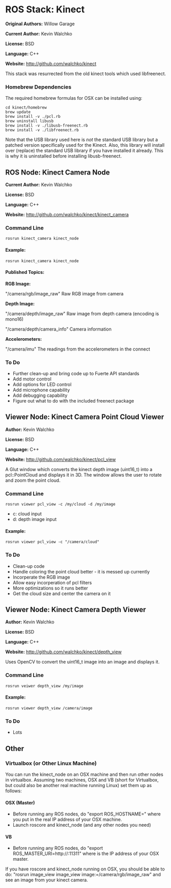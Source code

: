 # ROS Stack: Kinect

**Original Authors:** Willow Garage

**Current Author:** Kevin Walchko

**License:** BSD

**Language:** C++

**Website:** http://github.com/walchko/kinect

This stack was resurrected from the old kinect tools which used libfreenect.

### Homebrew Dependencies
The required homebrew formulas for OSX can be installed using:

    cd kinect/homebrew
    brew update
    brew install -v ./pcl.rb
    brew uninstall libusb
    brew install -v ./libusb-freenect.rb
    brew install -v ./libfreenect.rb

Note that the USB library used here is *not* the standard USB library but a
patched version specifically used for the Kinect. Also, this library will install
over (replace) the standard USB library if you have installed it already. This is 
why it is uninstalled before installing libusb-freenect.

## ROS Node: Kinect Camera Node

**Current Author:** Kevin Walchko

**License:** BSD

**Language:** C++

**Website:** http://github.com/walchko/kinect/kinect_camera

### Command Line

	rosrun kinect_camera kinect_node
	
#### Example:

    rosrun kinect_camera kinect_node

#### Published Topics: 
**RGB Image:** 

"/camera/rgb/image_raw" Raw RGB image from camera

**Depth Image:** 

"/camera/depth/image_raw" Raw image from depth camera (encoding is mono16)

"/camera/depth/camera_info" Camera information

**Accelerometers:**

"/camera/imu" The readings from the accelerometers in the connect

### To Do

* Further clean-up and bring code up to Fuerte API standards
* Add motor control
* Add options for LED control
* Add microphone capability
* Add debugging capability
* Figure out what to do with the included freenect package


## Viewer Node: Kinect Camera Point Cloud Viewer

**Author:** Kevin Walchko

**License:** BSD

**Language:** C++

**Website:** http://github.com/walchko/kinect/pcl_view

A Glut window which converts the kinect depth image (uint16_t) into a pcl::PointCloud<PointXYZ> 
and displays it in 3D. The window allows the user to rotate and zoom the point cloud.

### Command Line

	rosrun viewer pcl_view -c /my/cloud -d /my/image

* c: cloud input
* d: depth image input

#### Example:

 	rosrun viewer pcl_view -c "/camera/cloud"

### To Do

* Clean-up code
* Handle coloring the point cloud better - it is messed up currently
* Incorperate the RGB image
* Allow easy incorperation of pcl filters
* More optimizations so it runs better
* Get the cloud size and center the camera on it


## Viewer Node: Kinect Camera Depth Viewer

**Author:** Kevin Walchko

**License:** BSD

**Language:** C++

**Website:** http://github.com/walchko/kinect/depth_view

Uses OpenCV to convert the uint16_t image into an image and displays it.

### Command Line

	rosrun veiwer depth_view /my/image

#### Example:

 	rosrun viewer depth_view /camera/image

### To Do

* Lots

## Other

### Virtualbox (or Other Linux Machine)

You can run the kinect_node on an OSX machine and then run other nodes in virtualbox.
Assuming two machines, OSX and VB (short for Virtualbox, but could also be another
real machine running Linux) set them up as follows:

#### OSX (Master)

* Before running any ROS nodes, do "export ROS_HOSTNAME=<IPADDR>" where you put in
the real IP address of your OSX machine.
* Launch roscore and kinect_node (and any other nodes you need)

#### VB

* Before running any ROS nodes, do "export ROS_MASTER_URI=http://<IPADDR>:11311" where 
<IPADDR> is the IP address of your OSX master.

If you have roscore and kinect_node running on OSX, you should be able to do:
"rosrun image_view image_view image:=/camera/rgb/image_raw" and see an image from
your kinect camera.